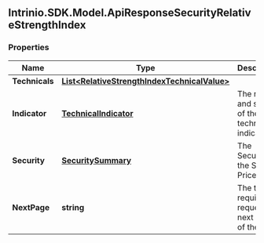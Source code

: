 ## Intrinio.SDK.Model.ApiResponseSecurityRelativeStrengthIndex
### Properties

Name | Type | Description | Notes
------------ | ------------- | ------------- | -------------
**Technicals** | [**List&lt;RelativeStrengthIndexTechnicalValue&gt;**](RelativeStrengthIndexTechnicalValue.md) |  | [optional] 
**Indicator** | [**TechnicalIndicator**](TechnicalIndicator.md) | The name and symbol of the technical indicator | [optional] 
**Security** | [**SecuritySummary**](SecuritySummary.md) | The Security of the Stock Price | [optional] 
**NextPage** | **string** | The token required to request the next page of the data | [optional] 

